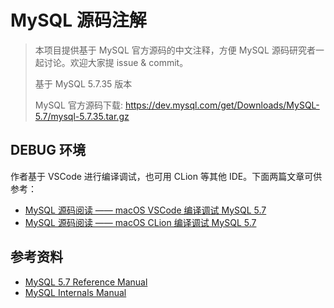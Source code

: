 # MySQL 源码注解
> 本项目提供基于 MySQL 官方源码的中文注释，方便 MySQL 源码研究者一起讨论。欢迎大家提 issue & commit。
>
> 基于 MySQL 5.7.35 版本
> 
> MySQL 官方源码下载: https://dev.mysql.com/get/Downloads/MySQL-5.7/mysql-5.7.35.tar.gz


## DEBUG 环境
作者基于 VSCode 进行编译调试，也可用 CLion 等其他 IDE。下面两篇文章可供参考：
- [MySQL 源码阅读 —— macOS VSCode 编译调试 MySQL 5.7](https://shockerli.net/post/mysql-source-macos-vscode-debug-5-7/)
- [MySQL 源码阅读 —— macOS CLion 编译调试 MySQL 5.7](https://shockerli.net/post/mysql-source-macos-clion-debug-5-7/)


## 参考资料
- [MySQL 5.7 Reference Manual](https://dev.mysql.com/doc/refman/5.7/en/)
- [MySQL Internals Manual](https://dev.mysql.com/doc/internals/en/)

